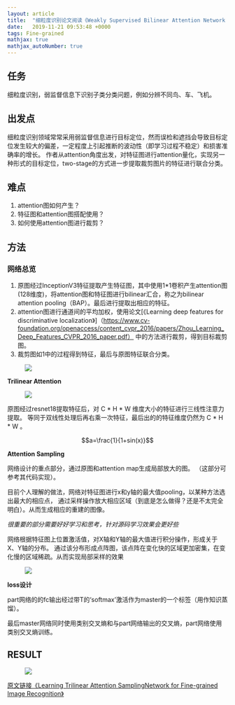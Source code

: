 ```yaml
---
layout: article
title:  "细粒度识别论文阅读《Weakly Supervised Bilinear Attention Network for Fine-Grained Visual Classification》"
date:   2019-11-21 09:53:48 +0000
tags: Fine-grained
mathjax: true
mathjax_autoNumber: true
---
```




## 任务


细粒度识别，弱监督信息下识别子类分类问题，例如分辨不同鸟、车、飞机。  



## 出发点

<!-- 细粒度的识别难点在于网络很难从一个固定分辨率大小的图中自适应的找到合适分类的纹理特征，该论文通过放大图像中的纹理特征以期望获得网络的关注（在分类上更有权重）。 -->

细粒度识别领域常常采用弱监督信息进行目标定位，然而误检和遮挡会导致目标定位发生较大的偏差，一定程度上引起推断的波动性（即学习过程不稳定）和损害准确率的增长。
作者从attention角度出发，对特征图进行attention量化，实现另一种形式的目标定位，two-stage的方式进一步提取裁剪图片的特征进行联合分类。







## 难点

1. attention图如何产生？
2. 特征图和attention图搭配使用？
3. 如何使用attention图进行裁剪？  
<!-- 3. 如何？ -->


## 方法

### 网络总览

1. 原图经过InceptionV3特征提取产生特征图，其中使用1*1卷积产生attention图(128维度)，将attention图和特征图进行bilinear汇合，称之为bilinear attention pooling（BAP）。最后进行提取出相应的特征。
2. attention图进行通道间的平均加权，使用论文[《Learning deep features for discriminative localization》]（https://www.cv-foundation.org/openaccess/content_cvpr_2016/papers/Zhou_Learning_Deep_Features_CVPR_2016_paper.pdf）
中的方法进行裁剪，得到目标裁剪图。
3. 裁剪图如1中的过程得到特征，最后与原图特征联合分类。


<figure>
<a><img src="{{site.url}}/assert/wsban_all.png"></a>
</figure>
<!-- As an analogy [15] to natural language processing, shuffling
words in a sentence would force the neural network to focus
on discriminative words and neglect irrelevant ones. Similarly, if local regions in an image are “shuffled”, the neural
network would be forced to learn from discriminative region details for classification. -->

**Trilinear Attention**

<!-- ![navigate](assert/navigate.png) -->

<figure>
<a><img src="{{site.url}}/assert/trilinearattention.png"></a>
</figure>

原图经过resnet18提取特征后，对 C * H * W 维度大小的特征进行三线性注意力提取。
等同于双线性处理后再右乘一次特征，最后出的的特征维度仍然为 C * H * W 。

$$a=\frac{1}{1+sin(x)}$$

<!-- ![](http://latex.codecogs.com/gif.latex?\\a=\frac{1}{1+sin(x)}) -->



**Attention Sampling**

网络设计的重点部分，通过原图和attention map生成局部放大的图。
（这部分可参考其代码实现）。 

目前个人理解的做法，网络对特征图进行x和y轴的最大值pooling，以某种方法选出最大的相应点，
通过采样操作放大相应区域（到底是怎么做得？还是不太完全明白）。从而生成相应的重建的图像。

*很重要的部分需要好好学习和思考，针对源码学习效果会更好些*

网络根据特征图上位置激活值，对X轴和Y轴的最大值进行积分操作，形成关于X、Y轴的分布。
通过该分布形成点阵图，该点阵在变化快的区域更加密集，在变化慢的区域稀疏。从而实现局部采样的效果


<figure>
<a><img src="{{site.url}}/assert/tasn_ab.png"></a>
</figure>

<!-- <img class="image image--lg" src="{{site.url}}/assert/tasn_ab.png"/> -->

**loss设计**

part网络的的fc输出经过带T的‘softmax’激活作为master的一个标签（用作知识蒸馏）。

最后master网络同时使用类别交叉熵和与part网络输出的交叉熵，part网络使用类别交叉熵训练。


## **RESULT**

<!-- ![result](assert/result.png) -->

<figure>
<a><img src="{{site.url}}/assert/tasn_result.png"></a>
</figure>



[原文链接《Learning Trilinear Attention SamplingNetwork for Fine-grained Image Recognition》](http://openaccess.thecvf.com/content_CVPR_2019/papers/Zheng_Looking_for_the_Devil_in_the_Details_Learning_Trilinear_Attention_CVPR_2019_paper.pdf)
